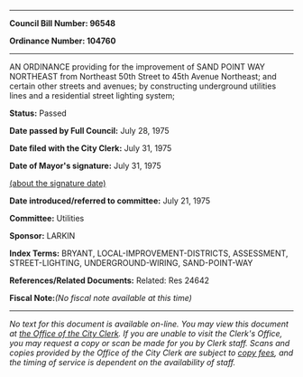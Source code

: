 

********

**Council Bill Number: 96548**
   
**Ordinance Number: 104760**
********

 AN ORDINANCE providing for the improvement of SAND POINT WAY NORTHEAST from Northeast 50th Street to 45th Avenue Northeast; and certain other streets and avenues; by constructing underground utilities lines and a residential street lighting system;

**Status:** Passed
   
**Date passed by Full Council:** July 28, 1975
   
**Date filed with the City Clerk:** July 31, 1975
   
**Date of Mayor's signature:** July 31, 1975
   
[(about the signature date)](/~public/approvaldate.htm)
   
   
   
**Date introduced/referred to committee:** July 21, 1975
   
**Committee:** Utilities
   
**Sponsor:** LARKIN
   
   
**Index Terms:** BRYANT, LOCAL-IMPROVEMENT-DISTRICTS, ASSESSMENT, STREET-LIGHTING, UNDERGROUND-WIRING, SAND-POINT-WAY

**References/Related Documents:** Related: Res 24642

**Fiscal Note:**_(No fiscal note available at this time)_
********

_No text for this document is available on-line. You may view this document at [the Office of the City Clerk](http://www.seattle.gov/leg/clerk/contactUs.htm). If you are unable to visit the Clerk's Office, you may request a copy or scan be made for you by Clerk staff. Scans and copies provided by the Office of the City Clerk are subject to [copy fees](http://clerk.seattle.gov/~public/clerkfees.htm), and the timing of service is dependent on the availability of staff._

